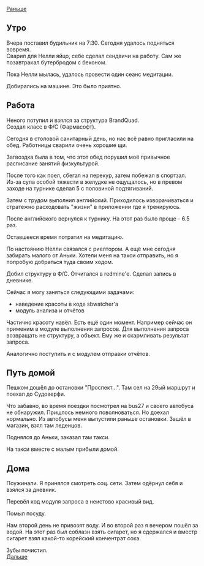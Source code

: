 [Раньше](2020.07.29.md)  
## Утро
Вчера поставил будильник на 7:30. Сегодня удалось подняться вовремя.  
Сварил для Нелли яйцо, себе сделал сендвичи на работу. Сам же позавтракал бутербродом с беконом.

Пока Нелли мылась, удалось провести один сеанс медитации.

Добирались на машине. Это было приятно.
## Работа
Неного потупил и взялся за структура BrandQuad.  
Создал класс в Ф/С (Фармасофт).

Сегодня в столовой санитарный день, но нас всё равно пригласили на обед. Работницы сварили очень хорошие щи.

Загвоздка была в том, что этот обед порушил моё привычное расписание занятий физкультурой.  

После того как поел, сбегал на перекур, затем побежал в спортзал.  
Из-за супа особой тяжести в желудке не ощущалось, но в превом заходе на турнике сделал 5 с половиной подтягиваний.

Затем с трудом выполнил английский. Приходилось изворачиваться и стратежно расходовать "жизни" в приложении где я тренируюсь.

После английского вернулся к турнику. На этот раз было проще - 6.5 раз.

Оставшееся время потратил на медитацию.

По настоянию Нелли связался с риелтором. А ещё мне сегодня забирать малого от Аньки. Хотели меня на такси отправить, но я попробую добраться туда своим ходом.

Добил структуру в Ф/С. Отчитался в redmine'е. Сделал запись в дневнике.

Сейчас я могу заняться следующими задачами:
 - наведение красоты в коде sbwatcher'а
 - модуль анализа и отчётов

Частично красоту навёл. Есть ещё один момент. Например сейчас он применим в модуле выполнения запросов.
Для выполнения запроса возвращать не структуру, а объект. Ему же и скармливать результат запроса.

Аналогично поступить и с модулем отправки отчётов. 
## Путь домой
Пешком дошёл до остановки "Проспект...". Там сел на 29ый маршрут и поехал до Судоверфи.

Что забавно, во время поездки посмотрел на bus27 и своего автобуса не обнаружил. Пришлось немного поволноваться. Но доехал нормально. Из автобусы меня выпустили раньше остановки. Зашёл в магазин, взял там леденцов.

Поднялся до Аньки, заказал там такси.

На такси вместе с малым прибыли домой.
## Дома
Поужинали. Я принялся смотреть соц. сети. Затем одёрнул себя и взялся за дневник.

Перевёл код модуля запроса в неистово красивый вид.

Помыл посуду.

Нам второй день не привозят воду. И во второй раз я вечером пошёл за водой. На этот раз был соблазн взять сигарет, но я сдержался и вместр сигарет взял какой-то корейский кончентрат сока.

Зубы почистил.  
[Дальше](2020.07.31.md)